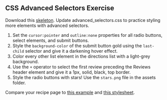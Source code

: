 ## CSS Advanced Selectors Exercise

Download this [skeleton][skeleton]. Update advanced_selectors.css to practice styling more elements with advanced selectors.

[skeleton]: ./skeleton.zip

1. Set the `cursor:pointer` and `outline:none` properties for all radio buttons, select elements, and submit buttons.
2. Style the `background-color` of the submit button gold using the `last-child` selector and give it a darkening hover effect.
3. Color every other list element in the directions list with a light-grey background.
4. Use the `+` operator to select the first review preceding the Reviews header element and give it a 1px, solid, black, top border.
5. Style the radio buttons with stars! Use the `stars.png` file in the assets folder.

Compare your recipe page to [this example](./solution/example.html) and [this stylesheet](./solution/assets/advanced_selectors.css).
